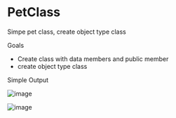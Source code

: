 # PetClass
Simpe pet class, create object type class


Goals
- Create class with data members and public member
- create object type class


Simple Output

![image](https://user-images.githubusercontent.com/97081479/164605234-673be4ed-ed5b-42e9-ae80-350692cc5200.png)


![image](https://user-images.githubusercontent.com/97081479/164605151-f17f9c8a-8162-4c94-a17c-0bd61c39a234.png)
